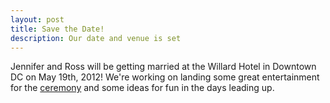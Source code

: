 ```yaml
---
layout: post
title: Save the Date!
description: Our date and venue is set
---
```


Jennifer and Ross will be getting married at the Willard Hotel in Downtown DC on May 19th, 2012! We're working on landing some great entertainment for the <a href="ceremony.html">ceremony</a> and some ideas for fun in the days leading up.
